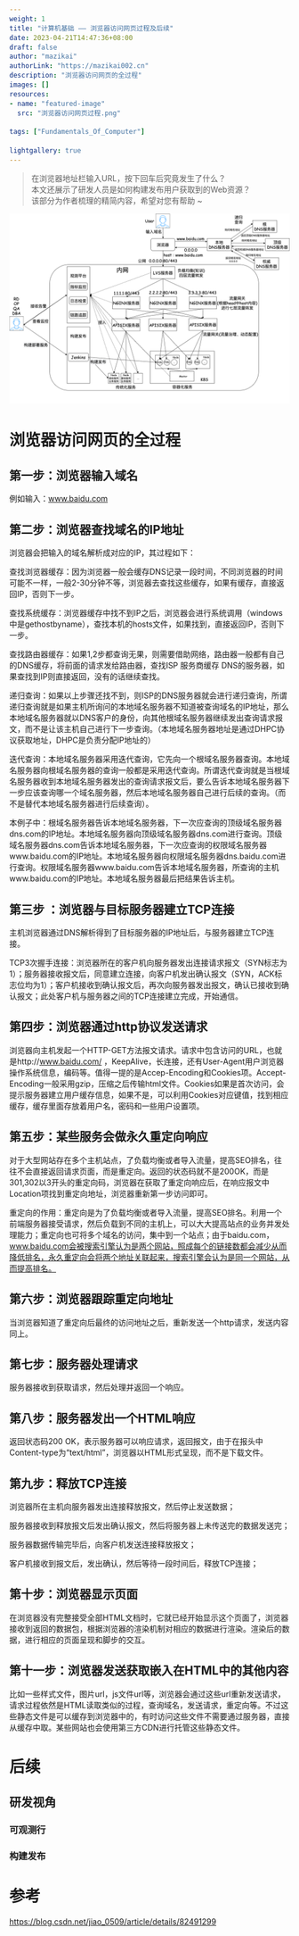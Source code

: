 ```yaml
---
weight: 1
title: "计算机基础 —— 浏览器访问网页过程及后续"
date: 2023-04-21T14:47:36+08:00
draft: false
author: "mazikai"
authorLink: "https://mazikai002.cn"
description: "浏览器访问网页的全过程"
images: []
resources:
- name: "featured-image"
  src: "浏览器访问网页过程.png"

tags: ["Fundamentals_Of_Computer"]

lightgallery: true
---
```


>在浏览器地址栏输入URL，按下回车后究竟发生了什么？</br>
>本文还展示了研发人员是如何构建发布用户获取到的Web资源？</br>
>该部分为作者梳理的精简内容，希望对您有帮助 ~ </br>

<!--more-->

![浏览器访问网页全过程](浏览器访问网页过程.png)

# 浏览器访问网页的全过程

## 第一步：浏览器输入域名
例如输入：www.baidu.com

## 第二步：浏览器查找域名的IP地址
浏览器会把输入的域名解析成对应的IP，其过程如下：

查找浏览器缓存：因为浏览器一般会缓存DNS记录一段时间，不同浏览器的时间可能不一样，一般2-30分钟不等，浏览器去查找这些缓存，如果有缓存，直接返回IP，否则下一步。

查找系统缓存：浏览器缓存中找不到IP之后，浏览器会进行系统调用（windows中是gethostbyname），查找本机的hosts文件，如果找到，直接返回IP，否则下一步。

查找路由器缓存：如果1,2步都查询无果，则需要借助网络，路由器一般都有自己的DNS缓存，将前面的请求发给路由器，查找ISP 服务商缓存 DNS的服务器，如果查找到IP则直接返回，没有的话继续查找。

递归查询：如果以上步骤还找不到，则ISP的DNS服务器就会进行递归查询，所谓递归查询就是如果主机所询问的本地域名服务器不知道被查询域名的IP地址，那么本地域名服务器就以DNS客户的身份，向其他根域名服务器继续发出查询请求报文，而不是让该主机自己进行下一步查询。（本地域名服务器地址是通过DHPC协议获取地址，DHPC是负责分配IP地址的）

迭代查询：本地域名服务器采用迭代查询，它先向一个根域名服务器查询。本地域名服务器向根域名服务器的查询一般都是采用迭代查询。所谓迭代查询就是当根域名服务器收到本地域名服务器发出的查询请求报文后，要么告诉本地域名服务器下一步应该查询哪一个域名服务器，然后本地域名服务器自己进行后续的查询。（而不是替代本地域名服务器进行后续查询）。

本例子中：根域名服务器告诉本地域名服务器，下一次应查询的顶级域名服务器dns.com的IP地址。本地域名服务器向顶级域名服务器dns.com进行查询。顶级域名服务器dns.com告诉本地域名服务器，下一次应查询的权限域名服务器www.baidu.com的IP地址。本地域名服务器向权限域名服务器dns.baidu.com进行查询。权限域名服务器www.baidu.com告诉本地域名服务器，所查询的主机www.baidu.com的IP地址。本地域名服务器最后把结果告诉主机。

## 第三步 ：浏览器与目标服务器建立TCP连接
主机浏览器通过DNS解析得到了目标服务器的IP地址后，与服务器建立TCP连接。

TCP3次握手连接：浏览器所在的客户机向服务器发出连接请求报文（SYN标志为1）；服务器接收报文后，同意建立连接，向客户机发出确认报文（SYN，ACK标志位均为1）；客户机接收到确认报文后，再次向服务器发出报文，确认已接收到确认报文；此处客户机与服务器之间的TCP连接建立完成，开始通信。

## 第四步：浏览器通过http协议发送请求
浏览器向主机发起一个HTTP-GET方法报文请求。请求中包含访问的URL，也就是http://www.baidu.com/ ，KeepAlive，长连接，还有User-Agent用户浏览器操作系统信息，编码等。值得一提的是Accep-Encoding和Cookies项。Accept-Encoding一般采用gzip，压缩之后传输html文件。Cookies如果是首次访问，会提示服务器建立用户缓存信息，如果不是，可以利用Cookies对应键值，找到相应缓存，缓存里面存放着用户名，密码和一些用户设置项。

## 第五步：某些服务会做永久重定向响应
对于大型网站存在多个主机站点，了负载均衡或者导入流量，提高SEO排名，往往不会直接返回请求页面，而是重定向。返回的状态码就不是200OK，而是301,302以3开头的重定向码，浏览器在获取了重定向响应后，在响应报文中Location项找到重定向地址，浏览器重新第一步访问即可。

重定向的作用：重定向是为了负载均衡或者导入流量，提高SEO排名。利用一个前端服务器接受请求，然后负载到不同的主机上，可以大大提高站点的业务并发处理能力；重定向也可将多个域名的访问，集中到一个站点；由于baidu.com，www.baidu.com会被搜索引擎认为是两个网站，照成每个的链接数都会减少从而降低排名，永久重定向会将两个地址关联起来，搜索引擎会认为是同一个网站，从而提高排名。

## 第六步：浏览器跟踪重定向地址
当浏览器知道了重定向后最终的访问地址之后，重新发送一个http请求，发送内容同上。

## 第七步：服务器处理请求
服务器接收到获取请求，然后处理并返回一个响应。

## 第八步：服务器发出一个HTML响应
返回状态码200 OK，表示服务器可以响应请求，返回报文，由于在报头中Content-type为“text/html”，浏览器以HTML形式呈现，而不是下载文件。

## 第九步：释放TCP连接
浏览器所在主机向服务器发出连接释放报文，然后停止发送数据；

服务器接收到释放报文后发出确认报文，然后将服务器上未传送完的数据发送完；

服务器数据传输完毕后，向客户机发送连接释放报文；

客户机接收到报文后，发出确认，然后等待一段时间后，释放TCP连接；

## 第十步：浏览器显示页面
在浏览器没有完整接受全部HTML文档时，它就已经开始显示这个页面了，浏览器接收到返回的数据包，根据浏览器的渲染机制对相应的数据进行渲染。渲染后的数据，进行相应的页面呈现和脚步的交互。

## 第十一步：浏览器发送获取嵌入在HTML中的其他内容
比如一些样式文件，图片url，js文件url等，浏览器会通过这些url重新发送请求，请求过程依然是HTML读取类似的过程，查询域名，发送请求，重定向等。不过这些静态文件是可以缓存到浏览器中的，有时访问这些文件不需要通过服务器，直接从缓存中取。某些网站也会使用第三方CDN进行托管这些静态文件。

# 后续
## 研发视角
### 可观测行
### 构建发布

# 参考
https://blog.csdn.net/jiao_0509/article/details/82491299